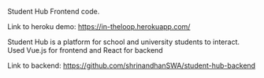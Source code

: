 Student Hub Frontend code.

Link to heroku demo: https://in-theloop.herokuapp.com/

Student Hub is a platform for school and university students to interact. Used Vue.js for frontend and React for backend

Link to backend: https://github.com/shrinandhanSWA/student-hub-backend
